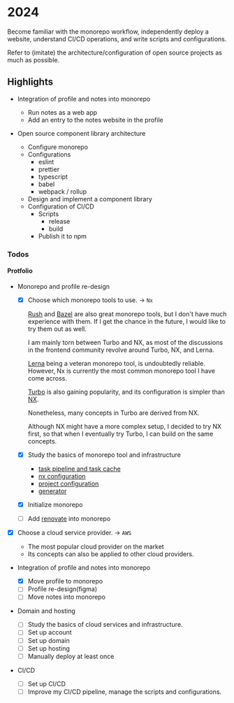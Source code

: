 # 2024

Become familiar with the monorepo workflow,
independently deploy a website,
understand CI/CD operations, and write scripts and configurations.

Refer to (imitate) the architecture/configuration of open source projects as much as possible.

## Highlights

- Integration of profile and notes into monorepo

  - Run notes as a web app
  - Add an entry to the notes website in the profile

- Open source component library architecture
  - Configure monorepo
  - Configurations
    - eslint
    - prettier
    - typescript
    - babel
    - webpack / rollup
  - Design and implement a component library
  - Configuration of CI/CD
    - Scripts
      - release
      - build
    - Publish it to npm

### Todos

#### Protfolio

- Monorepo and profile re-design

  - [x] Choose which monorepo tools to use. -> `Nx`

    [Rush](https://rushjs.io) and [Bazel](https://bazel.build) are also great monorepo tools,
    but I don't have much experience with them.
    If I get the chance in the future, I would like to try them out as well.

    I am mainly torn between Turbo and NX, as most of the discussions in the frontend community revolve around Turbo, NX, and Lerna.

    [Lerna](https://lerna.js.org) being a veteran monorepo tool, is undoubtedly reliable.
    However, Nx is currently the most common monorepo tool I have come across.

    [Turbo](https://turbo.build) is also gaining popularity,
    and its configuration is simpler than [NX](https://nx.dev).

    Nonetheless, many concepts in Turbo are derived from NX.

    Although NX might have a more complex setup,
    I decided to try NX first, so that when I eventually try Turbo,
    I can build on the same concepts.

  - [x] Study the basics of monorepo tool and infrastructure

    - [task pipeline and task cache](../../monorepos/nx/task.md)
    - [nx configuration](../../monorepos/nx/nx-configuration.md)
    - [project configuration](../../monorepos/nx/project-configuration.md)
    - [generator](../../monorepos/nx/generator.md)

  - [x] Initialize monorepo
  - [ ] Add [renovate](https://docs.renovatebot.com/) into monorepo

- [x] Choose a cloud service provider. -> `AWS`

  - The most popular cloud provider on the market
  - Its concepts can also be applied to other cloud providers.

- Integration of profile and notes into monorepo

  - [x] Move profile to monorepo
  - [ ] Profile re-design(figma)
  - [ ] Move notes into monorepo

- Domain and hosting

  - [ ] Study the basics of cloud services and infrastructure.
  - [ ] Set up account
  - [ ] Set up domain
  - [ ] Set up hosting
  - [ ] Manually deploy at least once

- CI/CD

  - [ ] Set up CI/CD
  - [ ] Improve my CI/CD pipeline, manage the scripts and configurations.
